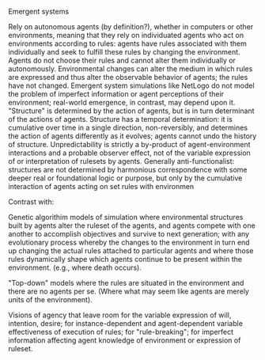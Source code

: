 Emergent systems 

Rely on autonomous agents (by definition?), whether in computers or other environments, meaning that they rely on individuated agents who act on environments according to rules: agents have rules associated with them individually and seek to fulfill these rules by changing the environment. Agents do not choose their rules and cannot alter them individually or autonomously. Environmental changes can alter the medium in which rules are expressed and thus alter the observable behavior of agents; the rules have not changed. Emergent system simulations like NetLogo do not model the problem of imperfect information or agent perceptions of their environment; real-world emergence, in contrast, may depend upon it. "Structure" is determined by the action of agents, but is in turn determinant of the actions of agents. Structure has a temporal determination: it is cumulative over time in a single direction, non-reversibly, and determines the action of agents differently as it evolves; agents cannot undo the history of structure. Unpredictability is strictly a by-product of agent-environment interactions and a probable observer effect, not of the variable expression of or interpretation of rulesets by agents. Generally anti-functionalist: structures are not determined by harmonious correspondence with some deeper real or foundational logic or purpose, but only by the cumulative interaction of agents acting on set rules with environmen

Contrast with:

Genetic algorithim models of simulation where environmental structures built by agents alter the ruleset of the agents, and agents compete with one another to accomplish objectives and survive to next generation; with any evolutionary process whereby the changes to the environment in turn end up changing the actual rules attached to particular agents and where those rules dynamically shape which agents continue to be present within the environment. (e.g., where death occurs).

"Top-down" models where the rules are situated in the environment and there are no agents per se. (Where what may seem like agents are merely units of the environment).

Visions of agency that leave room for the variable expression of will, intention, desire; for instance-dependent and agent-dependent variable effectiveness of execution of rules; for "rule-breaking"; for imperfect information affecting agent knowledge of environment or expression of ruleset.
